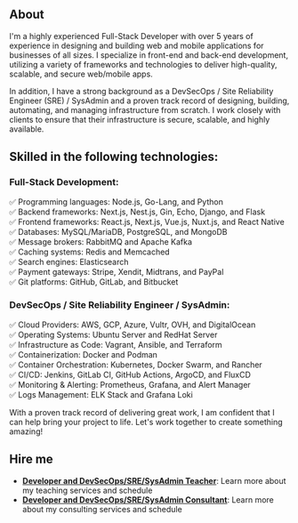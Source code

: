 ## About

I'm a highly experienced Full-Stack Developer with over 5 years of experience in designing and building web and mobile applications for businesses of all sizes. I specialize in front-end and back-end development, utilizing a variety of frameworks and technologies to deliver high-quality, scalable, and secure web/mobile apps.

In addition, I have a strong background as a DevSecOps / Site Reliability Engineer (SRE) / SysAdmin and a proven track record of designing, building, automating, and managing infrastructure from scratch. I work closely with clients to ensure that their infrastructure is secure, scalable, and highly available.

## Skilled in the following technologies:

### Full-Stack Development:  
✅ Programming languages: Node.js, Go-Lang, and Python  
✅ Backend frameworks: Next.js, Nest.js, Gin, Echo, Django, and Flask  
✅ Frontend frameworks: React.js, Next.js, Vue.js, Nuxt.js, and React Native  
✅ Databases: MySQL/MariaDB, PostgreSQL, and MongoDB  
✅ Message brokers: RabbitMQ and Apache Kafka  
✅ Caching systems: Redis and Memcached  
✅ Search engines: Elasticsearch  
✅ Payment gateways: Stripe, Xendit, Midtrans, and PayPal  
✅ Git platforms: GitHub, GitLab, and Bitbucket  

### DevSecOps / Site Reliability Engineer / SysAdmin:  
✅ Cloud Providers: AWS, GCP, Azure, Vultr, OVH, and DigitalOcean  
✅ Operating Systems: Ubuntu Server and RedHat Server  
✅ Infrastructure as Code: Vagrant, Ansible, and Terraform  
✅ Containerization: Docker and Podman  
✅ Container Orchestration: Kubernetes, Docker Swarm, and Rancher  
✅ CI/CD: Jenkins, GitLab CI, GitHub Actions, ArgoCD, and FluxCD  
✅ Monitoring & Alerting: Prometheus, Grafana, and Alert Manager  
✅ Logs Management: ELK Stack and Grafana Loki  

With a proven track record of delivering great work, I am confident that I can help bring your project to life. Let's work together to create something amazing!  

## Hire me
- [**Developer and DevSecOps/SRE/SysAdmin Teacher**](TEACH.md): Learn more about my teaching services and schedule
- [**Developer and DevSecOps/SRE/SysAdmin Consultant**](CONSULTANT.md): Learn more about my consulting services and schedule
